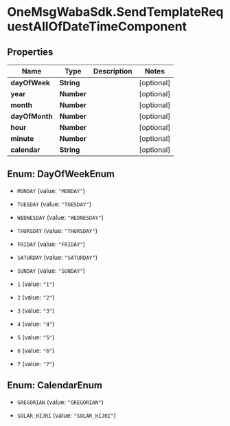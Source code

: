 # OneMsgWabaSdk.SendTemplateRequestAllOfDateTimeComponent

## Properties

Name | Type | Description | Notes
------------ | ------------- | ------------- | -------------
**dayOfWeek** | **String** |  | [optional] 
**year** | **Number** |  | [optional] 
**month** | **Number** |  | [optional] 
**dayOfMonth** | **Number** |  | [optional] 
**hour** | **Number** |  | [optional] 
**minute** | **Number** |  | [optional] 
**calendar** | **String** |  | [optional] 



## Enum: DayOfWeekEnum


* `MONDAY` (value: `"MONDAY"`)

* `TUESDAY` (value: `"TUESDAY"`)

* `WEDNESDAY` (value: `"WEDNESDAY"`)

* `THURSDAY` (value: `"THURSDAY"`)

* `FRIDAY` (value: `"FRIDAY"`)

* `SATURDAY` (value: `"SATURDAY"`)

* `SUNDAY` (value: `"SUNDAY"`)

* `1` (value: `"1"`)

* `2` (value: `"2"`)

* `3` (value: `"3"`)

* `4` (value: `"4"`)

* `5` (value: `"5"`)

* `6` (value: `"6"`)

* `7` (value: `"7"`)





## Enum: CalendarEnum


* `GREGORIAN` (value: `"GREGORIAN"`)

* `SOLAR_HIJRI` (value: `"SOLAR_HIJRI"`)




